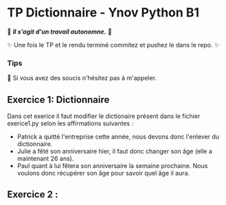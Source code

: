 # TP Dictionnaire - Ynov Python B1

:see_no_evil: _**Il s'agit d'un travail autonomne.**_ :speak_no_evil:

:sparkles: Une fois le TP et le rendu terminé commitez et pushez le dans le repo. :sparkles:
  
### Tips   

:raising_hand: Si vous avez des soucis n'hésitez pas à m'appeler. 
 
 ## Exercice 1: Dictionnaire
 
Dans cet exerice il faut modifier le dictionaire présent dans le fichier exerice1.py selon les affirmations suivantes : 
- Patrick a quitté l'entreprise cette année, nous devons donc l'enlever du dictionnaire.
- Julie a fêté son anniversaire hier, il faut donc changer son âge (elle a maintenant 26 ans).
- Paul quant à lui fêtera son anniversaire la semaine prochaine. Nous voulons donc récupérer son âge pour savoir quel âge il aura.

 
## Exercice 2 : 
